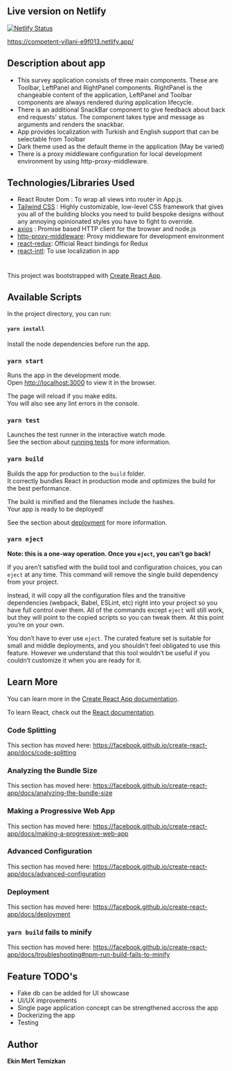 ## Live version on Netlify

[![Netlify Status](https://api.netlify.com/api/v1/badges/0c0de663-8f66-47f6-9545-4cc004a0a2fc/deploy-status)](https://app.netlify.com/sites/competent-villani-e9f013/deploys)

https://competent-villani-e9f013.netlify.app/


## Description about app

- This survey application consists of three main components. These are Toolbar, LeftPanel and RightPanel components. RightPanel is the changeable content of the application, LeftPanel and Toolbar components are always rendered during application lifecycle.
- There is an additional SnackBar component to give feedback about back end requests' status. The component takes type and message as arguments and renders the snackbar.
- App provides localization with Turkish and English support that can be selectable from Toolbar
- Dark theme used as the default theme in the application (May be varied)
- There is a proxy middleware configuration for local development environment by using http-proxy-middleware.


## Technologies/Libraries Used

- React Router Dom : To wrap all views into router in App.js.
- [Tailwind CSS](https://tailwindcss.com/) : Highly customizable, low-level CSS framework that gives you all of the building blocks you need to build bespoke designs without any annoying opinionated styles you have to fight to override.
- [axios](https://github.com/axios/axios) : Promise based HTTP client for the browser and node.js
- [http-proxy-middleware](https://www.npmjs.com/package/http-proxy-middleware): Proxy middleware for development environment
- [react-redux](https://react-redux.js.org/): Official React bindings for Redux
- [react-intl](https://www.npmjs.com/package/react-intl): To use localization in app

#

This project was bootstrapped with [Create React App](https://github.com/facebook/create-react-app).

## Available Scripts

In the project directory, you can run:

#### `yarn install`

Install the node dependencies before run the app.

### `yarn start`

Runs the app in the development mode.<br />
Open [http://localhost:3000](http://localhost:3000) to view it in the browser.

The page will reload if you make edits.<br />
You will also see any lint errors in the console.

### `yarn test`

Launches the test runner in the interactive watch mode.<br />
See the section about [running tests](https://facebook.github.io/create-react-app/docs/running-tests) for more information.

### `yarn build`

Builds the app for production to the `build` folder.<br />
It correctly bundles React in production mode and optimizes the build for the best performance.

The build is minified and the filenames include the hashes.<br />
Your app is ready to be deployed!

See the section about [deployment](https://facebook.github.io/create-react-app/docs/deployment) for more information.

### `yarn eject`

**Note: this is a one-way operation. Once you `eject`, you can’t go back!**

If you aren’t satisfied with the build tool and configuration choices, you can `eject` at any time. This command will remove the single build dependency from your project.

Instead, it will copy all the configuration files and the transitive dependencies (webpack, Babel, ESLint, etc) right into your project so you have full control over them. All of the commands except `eject` will still work, but they will point to the copied scripts so you can tweak them. At this point you’re on your own.

You don’t have to ever use `eject`. The curated feature set is suitable for small and middle deployments, and you shouldn’t feel obligated to use this feature. However we understand that this tool wouldn’t be useful if you couldn’t customize it when you are ready for it.

## Learn More

You can learn more in the [Create React App documentation](https://facebook.github.io/create-react-app/docs/getting-started).

To learn React, check out the [React documentation](https://reactjs.org/).

### Code Splitting

This section has moved here: https://facebook.github.io/create-react-app/docs/code-splitting

### Analyzing the Bundle Size

This section has moved here: https://facebook.github.io/create-react-app/docs/analyzing-the-bundle-size

### Making a Progressive Web App

This section has moved here: https://facebook.github.io/create-react-app/docs/making-a-progressive-web-app

### Advanced Configuration

This section has moved here: https://facebook.github.io/create-react-app/docs/advanced-configuration

### Deployment

This section has moved here: https://facebook.github.io/create-react-app/docs/deployment

### `yarn build` fails to minify

This section has moved here: https://facebook.github.io/create-react-app/docs/troubleshooting#npm-run-build-fails-to-minify

## Feature TODO's

- Fake db can be added for UI showcase
- UI/UX improvements
- Single page application concept can be strengthened accross the app
- Dockerizing the app
- Testing

## Author

**Ekin Mert Temizkan**